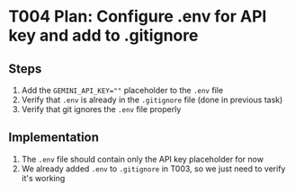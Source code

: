# T004 Plan: Configure .env for API key and add to .gitignore

## Steps
1. Add the `GEMINI_API_KEY=""` placeholder to the `.env` file
2. Verify that `.env` is already in the `.gitignore` file (done in previous task)
3. Verify that git ignores the `.env` file properly

## Implementation
1. The `.env` file should contain only the API key placeholder for now
2. We already added `.env` to `.gitignore` in T003, so we just need to verify it's working